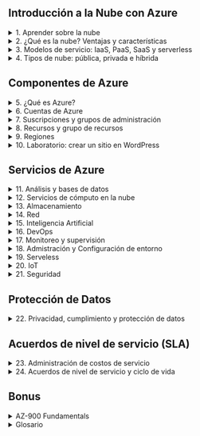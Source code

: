 ## Introducción a la Nube con Azure

<details><summary> 1. Aprender sobre la nube
</summary>

### **Conociendo Azure**
- Qué es
- Azure Portal
- Marketplace
- Servicios

### **Servicios:**

- Cómputo
- Web
- Almacenamiento
- BBDD
- Red
- IA
- DevOps
- Entornos
- Serverless
- IoT
- Seguridad

### **Componentes de Azure**

- Suscripciones
- Grupos de administración
- Recursos
- Grupos de recursos
- Regiones

### **Seguridad y privacidad**

- Protección de la información.
- Red segura.
- Servicios de identidad.
- Gobernanza de la nube.
- Estándares de privacidad.

### **Acuerdo de nivel de servicio**

- Acuerdos.
- Ciclo de vida del servicio.
- Administración de costos de servicio.

### Certificaciones Microsoft

**Developer:** Diseñan, construyen, prueban y mantienen soluciones para la nube:

- Azure Developer
- Developer Associate
- Dynamics 365
- Power Platform Developer
- IoT Developer

**Solutions Architect:** Expertos en cómputo, redes, almacenamiento y seguridad:

- Azure Solutions
- Power Platform
- Finance and Operations Apps

**DevOps Engineer:** Combinan personas, procesos y tecnologías para entregar productos de valor y servicios de forma continua:

- Azure DevOps Engineer Expert

**Security Engineer:** Implementan controles de seguridad y protección de amenazas para accesos, datos, aplicaciones y redes: 

- Azure Security Engineer
- Security Operations
- Indentity and Access

**Administrator:** Implementan, monitorean y mantienen soluciones.

- Azure Administrator
- Windows Virtual Desktop
- Teams Administrator
- Security Administrator

**Data Engineer:** Diseñan e implementan la administración, monitoreo, seguridad y privacidad de datos 

- Azure Data Engineer Associate

**Data Scientist:** Aplican técnicas de machine learning para entrenar, evaluar y desplegar modelos que resuelven problemas de negocio:

- Azure Data Scientist Associate

**AI Engineer:** Usan servicios cognitivos, machine learning y knowledge mining para diseñar e implementar soluciones:

- Azure AI Engineer Associate.

</details>

<details><summary> 2. ¿Qué es la nube? Ventajas y características
</summary>

### ¿Qué es la nube?

La nube son instalaciones en las cuales cada una tiene de forma independiente energia electrica, refrigeración y seguridad, son llamados Centro de Datos. Dentro de ellos se encuentran cientos de equipos conectados a Internet para consumir los servicios ofrecidos en la Nube.

Los Centros de Datos se encuentran distribuidos a lo largo del mundo. Azure es el servicio Cloud que tiene mas DataCenters desplegados a nivel mundial.

<aside>
💡 Azure (Microsoft) busca que sus DataCenters sean 100% sustentables utilizando Energias Limpias

</aside>

### ¿Para qué o Por qué?

- Cómputo
- Servidores
- Almacenamiento y bases de datos
- Redes
- Inteligencia Artificial
- Software y mas

> "Todo lo que puedes hacer en una computadora se puede hacer en la nube pero más: **barato, ágil y seguro**"
> 

### Modelo basado en consumo

Pago por servicios usados:

- Reduce costos operativos
- Optimiza la infraestructura
- Escala según las necesidades

### CapEx vs OpEx

- **Gastos de capital (CapEx):** Inversión en infraestructura física, deducible a largo plazo
- **Gastos operativos (OpEx):** Inversión en servicios o productos facturados al momento

### Ventajas

**Confiabilidad y Alta Disponibilidad**

- Experiencia de usuario sin tiempo de inactividad perceptible, aunque haya errores

**Escalable**

- Vertical: aumentando RAM | CPU a una VM
- Horizontal: aumentado instancias de recursos

**Elasticidad**

- Las aplicaciones siempre tendrán los recursos necesarios

**Agilidad**

- Instanciar recursos en la nube es muy rápido de implementar y configurar

**Distribución geográfica**

- DataCenter en todo el mundo ofreciendo el mejor rendimiento a cada región

**Recuperación ante desastres**

- Los datos se protegen con copias de seguridad, replicación de datos y distribución geográfica
</details>

<details><summary> 3. Modelos de servicio: IaaS, PaaS, SaaS y serverless
</summary>

![Images/Untitled.png](Images/Untitled.png)

### On-Premise (Local)

Todo corre por tu cuente:

- Equipos
- Adecuación
- Mantenimiento
- Configuración
- Actualización

### IaaS

**Ventajas**

Parecido a on-premise ofreciendo mayor flexibilidad y control sobre el hardware:

- Sin CapEx
- Ágil
- Administración compartida

**Desventajas**

- Complicado al inicio según el grado de detalle que se requiere en aspectos de conocimiento y tiempo

### PaaS

**Ventajas**

Entorno administrado por el proveedor: VMs, red, infraestructura.

- Solo te preocupas por el desarrollo.
- Configuración más ágil que IaaS.
- Enfocado al despliegue de aplicaciones.

**Desventajas**

- Puede ser más caro que IaaS.
- Compatibilidad con algunos elementos.
- Dependencias con el proveedor.
- Riesgos de seguridad.
- Limitantes de idioma, interfaz o recursos.

### SaaS

**Ventajas**

El proveedor administra el 100% del entorno y los usuarios solo utilizan la aplicación que se ejecuta en la nube:

- Office Online.
- Outlook.
- CRM.
- ERP.

**Desventajas**

- Se necesita conexión a internet.
- Poco control.
- Baja personalización.
- Desempeño limitado.

### Serveless

- Sí usa servidores.
- El proveedor aprovisiona, escala y administra la infraestructura.
- Ejecuta funciones o fracciones de código.
- Es dirigida por eventos.

**Ventajas**

- Altamente escalable.
- Enfocada a la lógica de negocio.
- Ahorro de tiempo.
- Desarrollo ágil.
- Pago por uso.

**Desventajas**

- No están diseñada para procesos extensos.
- Detalles de desempeño.
- Retos de testing y debugging.
</details>

<details><summary> 4. Tipos de nube: pública, privada e híbrida
</summary>

### Nube Pública

- Accesible a todo el mundo.
- Son propiedad de un proveedor.
- Se distribuye a través de internet.

### Nube Privada

- Accesible para miembros de una organización
- Puede estar on-premise u hospedada.

### Nube Híbrida

- Combinación de on-premise, nube pública y privada.

![Images/Untitled%201.png](Images/Untitled%201.png)
</details>

## Componentes de Azure

<details><summary> 5. ¿Qué es Azure?
</summary>

Es un proveedor de servicios en la nube, cuenta con mas de 100 servicios distintos para ser accedidos a través de internet. Cubre prácticamente cualquier necesidad para la nube o de computo.

![Untitled](Images/Untitled%202.png)

### Ventajas de Azure

- Preparado para el futuro.
- Crea a tu ritmo.
- Listo para cualquier tipo de nube.
- Confiable.
- Cuenta con plataforma Microsoft Learn -

[Examinar todo - Learn](https://docs.microsoft.com/es-es/learn/browse/?products=azure&amp%3Bresource_type=learning%20path)

### ¿Cómo funciona Azure?

- A través de la virtualización (se puede realizar de forma local o en la nube en un Datacenter).
- Basado en virtualización abstrae los elementos de una PC recibidos por un Hypervisor.
- Se usa un orquestador encargado de recibir nuestras indicaciones.

### Herramientas

- Azure Portal - [https://portal.azure.com/](https://portal.azure.com/)
- Azure MarketPlace
</details>

<details><summary> 6. Cuentas de Azure
</summary>

![Images/Untitled%203.png](Images/Untitled%203.png)

**Recursos:** Instancias de los servicios disponibles como máquinas virtuales, discos duros y bases de datos.

**Grupos de recursos:** Contenedor lógico donde se implementan y administran recursos de Azure. Un recurso puede pertenecer a un solo GR pero puede comunicarse con recursos de otro GR.

**Suscripciones:** Agrupación de cuentas de usuario y recursos creados por estas cuentas. Puede tener límites o cuotas definidas.

**Grupos de administración:** Administran el acceso, las directivas y cumplimiento de las suscripciones. Las suscripciones heredan las condiciones de su grupo.

Creación de la Cuenta

[Soluciones de Azure | Microsoft Azure](https://azure.microsoft.com/es-es/solutions/)

</details>

<details><summary> 7. Suscripciones y grupos de administración
</summary>
Se necesita de una suscripción de Azure para utilizar sus servicios:

- Desarrollador: pagas por los servicios a medida que los utilices.
- Prueba: experimentar de manera gratuita.
- Suscripción: a través de un partner compras servicios de Azure.
- Estudiante: a través de un email autorizado (.edu)

### Limites

1. **Facturación:** forma de facturarse. Cada suscripción tiene su factura.
2. **Control de acceso:** cada suscripción tiene directivas de acceso.

### ¿Cuándo se necesita más suscripciones?

- **Entorno:** separación de entornos de trabajos como desarrollo, pruebas, aislamiento de datos, entre otros.
- **Estructura Organizacional:** limitaciones según presupuesto, tiempo, por equipos o acceso a recursos.
- **Facturación:** para facilitar el seguimiento de costos según entornos como producción, desarrollo o pruebas.
- **Límites por suscripción:** Pueden haber algunas limitaciones de hardware por suscripción, entonces es necesario crear nuevas.

![Images/Untitled%204.png](Images/Untitled%204.png)

### Grupos de Administración

![Images/Untitled%205.png](Images/Untitled%205.png)

**Consideraciones:**

- Hasta 10 000 grupos de administración en un único directorio.
- El árbol de grupo de administración puede admitir hasta seis niveles de profundidad.
- Cada grupo de administración y suscripción solo puede admitir un elemento primario.
- Cada grupo de administración puede tener muchos elementos secundarios.
- Todas las suscripciones y grupos de administración están dentro de una única jerarquía en cada directorio.
</details>

<details><summary> 8. Recursos y grupo de recursos
</summary>

**Recurso:** elemento administrable en Azure.

**Grupo de recursos:** contenedor de recursos relacionados a una solución.

### Características

- Todos los recursos deben estar en un grupo.
- Un recurso solo puede pertenecer a un grupo.

<aside>
💡 Cuando eliminas un grupo de recursos, también elimina todos los recursos contenidos.

</aside>

### Autorización

Utilizan permisos de control basado en roles (**RBAC - Roles Based Access Control**), permitiendo acceso solo a lo necesario.

### Herramientas

**Azure Resource Manager**

![Images/Untitled%206.png](Images/Untitled%206.png)

- Plantillas en JSON.
- Administrar recursos por grupo.
- Capacidad de reutilización.
- RBAC.
- Etiquetas.
- Facturación.
</details>

<details><summary> 9. Regiones
</summary>

Área geográfica con por lo menos un data center. Algunos servicios son exclusivos de ciertas regiones.

- Canada East
- North Europe
- South Africa North

**Regiones Especiales**

- US DoD
- US Gov Virginia
- US Gov Iowa
- China East
- China North

<aside>
💡 Azure es el proveedor con más regiones globales y en constante expansión.

</aside>

[https://docs.microsoft.com/en-us/learn/modules/azure-architecture-fundamentals/regions-availability-zones](https://docs.microsoft.com/en-us/learn/modules/azure-architecture-fundamentals/regions-availability-zones)

### Zonas de disponibilidad

- Distintos data centers en una misma región equipados con energía de emergencia, refrigeración y redes independientes.

**Propósito**

- Permiten redudancia de servicios y datos ante errores, desastres u otros imprevistos.

**Consideraciones**

- No todas las regiones son compatibles con zonas de disponiblidad.
- Esto puede implicar un costo.

![Images/Untitled%207.png](Images/Untitled%207.png)

### Pares de regiones

Regiones con por lo menos 500 km de distancia entre ambas para replicar recursos en caso de interrupciones, como:

- Desastres naturales.
- Incendios.
- Disturbios civiles.
- Ausencia de electricidad.
- Daños en la red física.
- Otros.

![Images/Untitled%208.png](Images/Untitled%208.png)
</details>

<details><summary> 10. Laboratorio: crear un sitio en WordPress
</summary>

# Labs

[Ejercicio: Creación de un sitio web hospedado en Azure - Learn](https://docs.microsoft.com/es-mx/learn/modules/azure-architecture-fundamentals/exercise-create-website)

[https://docs.google.com/document/d/1nT6lvqlRPhlPCy1a-Xknp-aPwBjm5gKHqk5QW2CLj6s/edit](https://docs.google.com/document/d/1nT6lvqlRPhlPCy1a-Xknp-aPwBjm5gKHqk5QW2CLj6s/edit)

</details>

## Servicios de Azure

<details><summary> 11. Análisis y bases de datos
</summary>

### **Tipos de bases de datos:**

- Estructuradas (SQL)
- No Estructuradas (NoSQL)

### **Tipos de Datos**

- Estructurados
- Semi-estructurados
- No estructarados

### Servicios

1. **Azure Cosmo DB**
- Servicio de bases de datos NoSQL, elástico e independiente al rendimiento y almacenamiento de las regiones.
- Almacena datos en formato de secuencia de registro de átomos (ARS).
- Se abstraen los datos y se proyectan como una API.
- Compatibilidad con SQL, Gremlin, Cassandra, MondoDB
2. **Azure SQL Database**
- Basado en Microsoft SQL Server.
- Alto rendimiento
- Confiable
- Administrada
- Segura
- Compatible con NoSQL
- Funciona como PaaS controlando las funciones administrativas de una BD:
- Actualizaciones
- Revisiones
- Backups
- Supervisión
3. **Azure SQL Managed Instance**
- Comando para backup.
- Common language runtime (CLR).

> **CLR:** Es el entorno de ejecución de código .NET en SQL que se encarga de compilar y convertir el código pára que sea ejecutado en la CPU de la máquina.
> 
- Transacciones entre bases de datos.
- No cuenta con escalado automático.

![Images/Untitled%209.png](Images/Untitled%209.png)

### Servicios para motores específicos

1. **Azure Database for MySQL**
- Basado en MySQL Community Edition 5.6, 5.7 y 8.0.
- Alta disponibilidad.
- Escalado en segundos.
- Protección de información.
- Backups automáticos.
2. **Azure Database for PostgreSQL**
- Basado en PostgreSQL.
- Opción de servidor único:
- Básico
- Uso general
- Optimizado
- Hiperscala (Citus) para cargas de
100 GB o más.

### Servicios de análisis y big data

1. **Azure Synapse Analytics**
- Análisis de datos de todo tipo: sin procesar, refinados o seleccionados.
- Por medio de recursos sin servidor o provisionados.
- Compatible con SQL y Apache Spark.
2. **Azure HDInsight**
- Análisis de datos de open source.
- Procesa grandes volúmenes de datos.
- Puede crear clusters de tipo Spark, Hadoop, Kafka, HBase y más.
- Admite ETLs.
3. **Azure Databricks**
- Descubre información de volúmenes masivos de datos.
- Compatible con Apache Spark.
- Funciona Python, Scala, R, Java, SQL, TensorFlow, PyTorch y Scikit-Learn.
4. **Azure Data Lake Analytics**
- Realiza análisis bajo demanda.
- Enfocado a ETL en lugar de configurar hardware.
- Modelo pay as you go.

# Labs

[Ejercicio: Creación de una base de datos SQL - Learn](https://docs.microsoft.com/es-es/learn/modules/azure-database-fundamentals/exercise-create-sql-database)

</details>

<details><summary> 12. Servicios de cómputo en la nube
</summary>

### Azure Virtual Machines

- IaaS
- Conveniente para:
- Pruebas y desarrollo.
- Ejecutar aplicaciones en la nube.
- Extender recursos en la nube.
- Recuperación ante desastres.
- Migración (lift-and-shift)
- Azure Batch:
- Conjuntos de VMs.
- Configuración en minutos de máquinas idénticas.
- Aumento o disminución automático.

### Azure Container Instances

- PaaS para ejecución de contenedores
- Sencillo
- Sin servicios adicionales
- Permite carga de contenedores

### Azure Kubernetes Service

- Orquestación (automatización y administración) de contenedores en volumen.
- Utilidad de contenedores:
- Dividir las partes de una aplicación.
- Hacer cambios sin afectar otras partes.
- Hacer pruebas en entornos aislados

### Azure App Service

- PaaS para crear y alojar aplicaciones conectadas a la web.
- Compatible con Windows, Linux e implementaciones automatizadas.
- Tipos de servicios:
- Aplicaciones web.
- Aplicaciones de API.
- Operaciones en segundo plano.
- Aplicaciones móviles.

### Azure Functions (serverless)

- Funciones que responden a eventos:
- Peticiones REST.
- Temporizador.
- Mensajes de otro servicio.
- Escalan automáticamente.
- Sin estado.
- Con estado (Durable Functions).

### Azure Logic Apps (serverless)

- Flujos de trabajo basados en eventos.
- Cuenta con una GUI.
- Se crean de forma visual o en JSON.
- Cuenta con más de 200 conectores y bloques.

![Images/Untitled%2010.png](Images/Untitled%2010.png)

### Windows Virtual Desktop

- Tener Windows en cualquier lugar.
- Compatible con los sistemas operativos mas populares o incluso navegadores web.
- Ventajas:
- Compatibilidad.
- Mejor experiencia de uso.
- Seguridad.
- Rendimiento.
- Inicio de sesión múltiple.
- Licencias propias.

# Labs

[Ejercicio: Creación de una máquina virtual Windows - Learn](https://docs.microsoft.com/es-es/learn/modules/create-windows-virtual-machine-in-azure/3-exercise-create-a-vm)

[Ejercicio: Conexión a una máquina virtual Windows mediante RDP - Learn](https://docs.microsoft.com/es-es/learn/modules/create-windows-virtual-machine-in-azure/5-exercise-connect-to-a-windows-vm-using-rdp)

</details>

<details><summary> 13. Almacenamiento
</summary>

### Azure Blob Storage

- Almacenamiento no estructurado.
- Sin restricciones.
- Soporta miles de cargas simultáneas.
- Ideal para:
- Visualizar imágenes o videos.
- Acceso distribuido.
- Streaming.
- Backup.
- Análisis de datos.
- Almacenamiento de VMs >8 TB.

### Azure Files

- Recursos compartidos administrados en la nube bajo protocolos SMB y NFS.
- Pueden estar en local o en la nube.
- Ideal para:
- Cuando muchas aplicaciones usan recursos compartidos.
- Acceder a recursos desde varias VMs.
- Similar a OneDrive.

### Niveles de acceso:

1. **Frecuente:** Imágenes o descargas de un sitio web.
2. **Esporádico (30 días):** Reportes mensuales, facturas, etc.
3. **Archivo (180 días):** Copias de seguridad.

# Labs

[Ejercicio: creación de una cuenta de almacenamiento mediante Azure Portal - Learn](https://docs.microsoft.com/es-es/learn/modules/create-azure-storage-account/5-exercise-create-a-storage-account)

</details>

<details><summary> 14. Red
</summary>

### Azure Virtual Network

- Permite a los recursos de Azure comunicarse entre sí, con usuarios de internet y equipos cliente en local.
- Funcionalidades:
- Aislamiento y segmentación
- Comunicación con internet
- Comunicación entre recursos
- Redes virtuales.
- Puntos de conexión de servicio.
- Comunicación entre recursos locales
- Redes virtuales de punto a sitio.
- Redes privadas virtuales (VPN) de sitio a sitio.
- Azure ExpressRoute.
- Enrutamiento del tráfico de red
- Tablas de ruta.
- Protocolo de puerta de enlace de borde (BGP).
- Filtrado del tráfico de red
- Grupos de seguridad de red.
- Aplicaciones virtuales de red.

![Images/Untitled%2011.png](Images/Untitled%2011.png)


### Azure VPN Gateway

- Conecta redes locales a Azure vía VPN de sitio a sitio/punto, a sitio, a través de protocolos IPsec e IKE.

### Azure ExpressRoute

- Genera conexiones privadas entre Azure y la infraestructura, de forma confiable y rápida, sin utilizar internet público.

# Labs

[Ejercicio: creación de una red virtual de Azure - Learn](https://docs.microsoft.com/es-es/learn/modules/configure-network-for-azure-virtual-machines/3-exercise-create-azure-virtual-network)

[Ejercicio: Creación de una instancia de Azure VPN Gateway - Learn](https://docs.microsoft.com/es-es/learn/modules/configure-network-for-azure-virtual-machines/5-exercise-create-azure-vpn-gateway)

</details>

<details><summary> 15. Inteligencia Artificial
</summary>

1. **Deep Learning:** usa redes neuronales para descubrir, aprender y crecer.
2. **Machine learning:** utiliza datos existentes para entrenar modelos y pronosticar.

### Azure Machine Learning

- PaaS para realizar predicciones conectándose a datos para entrenar y probar modelos.
- Ofrece control completo del diseño y entrenamiento de algoritmos.

### Azure Cognitive Services

- Modelos de ML creados que permiten a una aplicación ver, oír, hablar, entender y pensar. No se necesitan conocimientos en ML o DS.
- Categorías:
- Lengua
- Voz
- Visión
- Decisión

### Azure Bot Service

- Azure Bot Service.
- Bot Framework.
- Creación de agentes virtuales que pueden usar otros servicios.

# Labs

[Ejercicio: análisis de imágenes con el servicio Computer Vision - Learn](https://docs.microsoft.com/es-es/learn/modules/analyze-images-computer-vision/3-analyze-images)

</details>

<details><summary> 16. DevOps
</summary>

# **Azure DevOps Services**

## Azure Repos

- Repositorios de código fuente centralizado para publicar código y colaborar.

## Azure Boards

- Tableros para gestión de proyectos como Kanban, informes, incidencias, epics, etc.

## Azure Pipelines

- Herramienta de automatización de:
- Continuos Integration
- Continuos Delivery

## Azure Artifacts

- Repositorio para alojar *artefactos* que se incluyen en el flujo de pruebas o implementación.

## Azure Test Plans

- Herramientas de pruebas automatizadas para garantizar la calidad antes de lanzar software.

# GitHub & GitHub Actions

- **Git:** herramienta de control de versiones.
- **GitHub:** repositorio de código remoto.

## GitHub Actions

- Automatización de flujos de trabajo basado en triggers, especialmente para CI/CD.

# Azure DevTest Labs

- Medio automatizado para administrar proceso de compilación, configuración y anulación de VMs y otros recursos.

# Labs

[Ejercicio: Creación de una prueba de rendimiento para una aplicación web mediante Azure Portal - Learn](https://docs.microsoft.com/es-es/learn/modules/load-test-web-app-azure-devops/3-create-a-quick-performance-test-for-a-web-app-using-the-azure-portal)

[Ejercicio: Uso de Azure DevOps para personalizar y volver a configurar las pruebas de carga de aplicaciones web - Learn](https://docs.microsoft.com/es-es/learn/modules/load-test-web-app-azure-devops/6-use-azure-devops-to-customize-and-reconfigure-web-app-load-tests)

</details>

<details><summary> 17. Monitoreo y supervisión
</summary>

## Azure Advisor

- Evalúa recursos, brinda recomendaciones y notificaciones de mejora a través de Azure Portal y su API.
- Categorías:
- Confiabilidad.
- Seguridad.
- Rendimiento.
- Costos.
- Excelencia operativa.

## Azure Monitor

- Plataforma que recopila, analiza y muestra datos para tomar acciones basada en métricas del entorno local y Azure.

![Images/Untitled%2012.png](Images/Untitled%2012.png)

## Azure Service Health

- Brinda vista personalizada del estado de los servicios, regiones y recursos de Azure.
- Eventos:
- Problemas de servicio.
- Mantenimientos planeados.
- Avisos de estado.

## Azure Network Security Group

- Filtrar el tráfico de red hacia y desde los recursos de Azure en una red virtual de Azure.
- Un grupo de seguridad de red contiene [reglas de seguridad](https://docs.microsoft.com/en-us/azure/virtual-network/security-overview#security-rules) que permiten o deniegan el tráfico de red entrante hacia, o el tráfico de red saliente desde, varios tipos de recursos de Azure.
- Para cada regla, se puede especificar **el origen y el destino, el puerto y el protocolo**. [Este artículo](https://docs.microsoft.com/en-us/azure/virtual-network/security-overview) describe las propiedades de una regla de grupo de seguridad de red, las [reglas de seguridad predeterminadas](https://docs.microsoft.com/en-us/azure/virtual-network/security-overview#default-security-rules) que se aplican y las propiedades de la regla que puede modificar para crear una [regla de seguridad aumentada](https://docs.microsoft.com/en-us/azure/virtual-network/security-overview#augmented-security-rules).

# Labs

[Ejercicio: Configuración de una máquina virtual con diagnósticos de arranque - Learn](https://docs.microsoft.com/es-es/learn/modules/monitor-azure-vm-using-diagnostic-data/3-exercise-create-virtual-machine)

[Ejercicio: Configuración de la extensión Azure Diagnostics - Learn](https://docs.microsoft.com/es-es/learn/modules/monitor-azure-vm-using-diagnostic-data/6-exercise-configure-azure-diagnostic-extension)

</details>

<details><summary> 18. Admistración y Configuración de entorno
</summary>

### Azure Portal

### Azure Mobile App

- Compatible con iOS y Android.
- Supervisa estado de Azure.
- Alertas, diagnósticos y correcciones.
- Ejecutar comandos de CLI o Azure PowerShell.

### Azure PowerShell

### Azure CLI

### Cloud Shell

### Azure Resource Manager Templates

- Formato JSON.
- Se comprueban antes de ejecutarse.
- Se define el estado y configuración de cada recurso, la plantilla hace el resto.

### Labs

[Ejercicio: Creación de una aplicación de funciones en Azure Portal - Learn](https://docs.microsoft.com/es-es/learn/modules/create-serverless-logic-with-azure-functions/3-create-an-azure-functions-app-in-the-azure-portal?pivots=javascript)

[Ejercicio: Incorporación de lógica a la aplicación de funciones - Learn](https://docs.microsoft.com/es-es/learn/modules/create-serverless-logic-with-azure-functions/5-add-logic-to-the-function-app?pivots=javascript)

</details>

<details><summary> 19. Serveless
</summary>

## Azure Functions

- Alojamiento de métodos o funciones que se ejecutan enrespuesta a eventos:
- Solicitudes HTTP
- Temporizadores
- Mensajes
- Acciones
- Ventajas:
- Escalado automático.
- Pago por función ejecutada.
- Con o sin estado.
- Tareas de orquestación (durable functions).
- Lenguajes compatibles
- C#
- JavaScript
- Python
- TypeScript
- Java
- Shell

## Azure Logic Apps

- No-code/Low-code.
- Ideal par automatizar y organizar.
- Integra aplicaciones, datos y sistemas.

![Images/Untitled%2013.png](Images/Untitled%2013.png)

## Labs

[Ejercicio: Incorporación de lógica a la aplicación de funciones - Learn](https://docs.microsoft.com/es-es/learn/modules/create-serverless-logic-with-azure-functions/5-add-logic-to-the-function-app?pivots=javascript)

[Ejercicio: Creación de una rama en función de las opiniones del tweet - Learn](https://docs.microsoft.com/es-es/learn/modules/route-and-process-data-logic-apps/8-ex-branch-based-on-tweet-sentiment)

[Ejercicio: Creación de una aplicación de funciones en Azure Portal - Learn](https://docs.microsoft.com/es-es/learn/modules/create-serverless-logic-with-azure-functions/3-create-an-azure-functions-app-in-the-azure-portal?pivots=javascript)

[Ejercicio: Creación de la aplicación lógica de seguimiento de redes sociales - Learn](https://docs.microsoft.com/es-es/learn/modules/route-and-process-data-logic-apps/4-ex-create-social-media-tracker)

</details>

<details><summary> 20. IoT
</summary>

> El Internet of Things (IoT), describe la red de objetos físicos (cosas), que llevan sensores integrados, software y otras tecnologías, con el fin de conectar e intercambiar datos con otros dispositivos y sistemas a través de Internet.
> 

### ¿De dónde vienen los datos?

**Sensores**:

- Temperatura.
- Humedad.
- Códigos (barras, QR).
- Proximidad.
- Ubicación geográfica.
- Sonido.
- Movimiento.
- Biométricos.

## Azure IoT Hub

- Centro de mensajes entre aplicaciones IoT y dispositivos.
- Permite control remoto manual o automatizado de dispositivos.
- Cuenta con supervisión

## Azure IoT Central

- Basado en IoT Hub con interfaz visual.
- Posee plantillas para escenarios comunes.

## Azure Sphere

- Avnet Azure Sphere MT3620 Starter Kit
- Seeed MT3620 Mini Dev Board
- Kit de desarrollo de Seeed Azure Sphere MT3620
- Partes:
- Unidad de Microcontrolador (MCU).
- Sistema operativo (SO).
- Servicio de seguridad (AS3).
- Requisitos:
- Kit de desarrollo.
- **Windows**
- Visual Studio.
- Visual Studio Code.
- Línea de comandos con CMake.
- **Linux**
- Visual Studio Code.
- Línea de comandos con CMake.

## Labs

[Ejercicio: Creación de un servicio de aprovisionamiento de dispositivos, un certificado raíz y una inscripción de grupo - Learn](https://docs.microsoft.com/es-es/learn/modules/securely-provision-iot-devices-at-scale-with-device-provisioning-service/4-exercise-create-dps-resource-root-certificate-group-enrollment)

[Ejercicio: Creación del código para los dispositivos de sensor - Learn](https://docs.microsoft.com/es-es/learn/modules/securely-provision-iot-devices-at-scale-with-device-provisioning-service/6-exercise-create-code-sensor-devices?pivots=vscode)

[Ejercicio: Comprobación de que varios dispositivos se aprovisionan automáticamente y se asignan al centro - Learn](https://docs.microsoft.com/es-es/learn/modules/securely-provision-iot-devices-at-scale-with-device-provisioning-service/7-exercise-test-multiple-devices-provision-correctly)

</details>

<details><summary>  21. Seguridad
</summary>

## Servicios de Seguridad

## Azure Security Center

- Servicio que brinda visibilidad del nivel de seguridad de los servicios en Azure y local.
- Supervisa la configuración de seguridad.
- Aplica cambios automáticamente.
- Brinda recomendaciones.
- Detecta y bloquea amenazas de malware con ML.
- Detecta ataques e investiga amenazas.
- Proporciona control de acceso *Just-in-Time.*

### Puntuación de seguridad

Es la medida del nivel de seguridad y permite:

- Notificar el estado actual.
- Mejorar el nivel.
- Compara puntos de referencia.

## Azure Sentinel

- SIEM en la nube de análisis de seguridad y amenazas.
- Recopila datos en volumen.
- Detecta amenazas
- Investiga con IA.
- Responde a incidentes.

## Azure Key Vault

- Servicio centralizado para almacenar datos confidenciales.
- **Administra**:
- Secretos.
- Claves de cifrado.
- Certificados SSL/TLS.
- Respaldos por módulos de seguridad de hardware (HMS).

## Azure Dedicated Host

- Servidores físicos que no se comparten con otros inquilinos y/o aplicaciones.
- Ofrece visibilidad y control.
- Asegura requisitos de cumplimiento.
- Personalizable.
- Puede tener mayor costo.

# Servicios de Seguridad de Red

## Azure Firewall

## Azure DDoS Protection

# Servicios de Identidad

- **Autenticación (AuthN):** Solicitar credenciales legítimas.
- **Autorización (AuthZ):** Establecer el nivel de acceso a una persona o servicio autenticado.

Un buen sistema de autenticación se compone de 3 elementos claves:

- Algo que sabes
- Algo que tienes
- Algo que eres

## Azure Active Directory

## Multi-Factor Authentication

## Inicio de Sesión Único (SSO)

# Labs

[Ejercicio: Administración de una contraseña en Azure Key Vault - Learn](https://docs.microsoft.com/es-es/learn/modules/protect-against-security-threats-azure/5-manage-password-key-vault)

[Ejercicio: agregar o eliminar usuarios en Azure Active Directory - Learn](https://docs.microsoft.com/es-es/learn/modules/create-users-and-groups-in-azure-active-directory/3-exercise-add-delete-users-azure-ad)

[Ejercicio: asignar usuarios a grupos de Azure Active Directory - Learn](https://docs.microsoft.com/es-es/learn/modules/create-users-and-groups-in-azure-active-directory/5-exercise-assign-users-azure-ad-groups)

[Ejercicio: Habilitación de Azure AD Multi-Factor Authentication - Learn](https://docs.microsoft.com/es-es/learn/modules/secure-aad-users-with-mfa/4-exercise-mfa)

</details>

## Protección de Datos

<details><summary> 22. Privacidad, cumplimiento y protección de datos
</summary>

<aside>
💡 Los datos de nuestros clientes NO son nuestros datos.
</aside>

# ¿Cumplimiento?

Cumplir con una ley, estándar, conjunto de directrices, normas o requerimientos.

- Globales
- Gubernamentales
- Sectoriales
- Regionales

## Declaración de privacidad

- Explica qué datos personales recopila Microsoft, cómo los usa y para qué.
- Abarca todos sus servicios, sitios, software, servidores y dispositivos.

## Términos de los servicios en línea

- Contrato legal entre Microsoft y el cliente.
- Detalla las obligaciones de ambas partes respecto al procesamiento y seguridad de los datos.
- ***Aplica a servicios bajo licencia.***

## Anexo de protección de datos **(Data Protection Addendum)**

- Define términos de seguridad y procesamiento de datos para servicios en línea:
- Cumplimiento de leyes
- Revelación de datos
- Seguridad de datos

# Adicional

[Información legal de Microsoft Azure | Microsoft Azure](https://azure.microsoft.com/es-mx/support/legal/)

[Confíe en su nube | Microsoft Azure](https://azure.microsoft.com/es-mx/overview/trusted-cloud/)

</details>

## Acuerdos de nivel de servicio (SLA)

<details><summary> 23. Administración de costos de servicio
</summary>

## Calculadora de costo total de propiedad (TOC)

- Ayuda a calcular los costos de Azure vs. local.
- Deben considerarse costos indirectos, diferencias de zona, promedios, etc.

### ¿Cómo funciona?

1. Definir cargas de trabajo.
2. Ajustar supuestos.
3. Consultar informe.

## Comprar servicios

- Contratos Enterprise (B2B).
- En la web.
- Proveedor de soluciones (Microsoft partner)

### ¿Qué afecta a los costos?

- Tipo de recurso.
- Medidores de uso: tiempo, tráfico, tamaños y cantidades.
- Uso de recursos.
- Región.

## Reducción de costos

### ¿Qué afecta a los costos?

- Estimar antes de implementar.
- Azure Advisor.
- Limitar presupuestos.
- Pagar por adelantado.
- Licenciamiento.
- Disponer de regiones y ubicaciones de bajo costo.
- Investigar ofertas de ahorro.
- Azure Cost Management + Billing.
- Etiquetas para identificar costos.
- Cambiar el tamaño de recursos.
- Desasignar recursos.
- Eliminar recursos no utilizados.
- Migrar de IaaS a PaaS.

# Adicional

[Información general sobre precios - Cómo funcionan los precios de Azure | Microsoft Azure](https://azure.microsoft.com/es-mx/pricing/)

[Calculadora de precios | Microsoft Azure](https://azure.microsoft.com/es-mx/pricing/calculator/)

[Calculadora del costo total de propiedad (TCO) | Microsoft Azure](https://azure.microsoft.com/es-mx/pricing/tco/calculator/)

[Optimización de costos en la nube | Microsoft Azure](https://azure.microsoft.com/es-mx/overview/cost-optimization/)

</details>

<details><summary> 24. Acuerdos de nivel de servicio y ciclo de vida
</summary>

# Acuerdo de nivel de servicio

- Contrato formal entre empresa de servicios y cliente.
- Define estándares de rendimiento que Microsoft se compromete a brindar.

### ¿Qué incluyen?

- Introducción.
- Términos generales.
- Detalles del SLA (Service Level Agreement).

### Importancia

**Entender**:

- Garantías de servicio.
- Hacerlas efectivas.
- Disponibilidades.

![Images/Untitled%2014.png](Images/Untitled%2014.png)

![Images/Untitled%2015.png](Images/Untitled%2015.png)

### Elementos para aumentar SLA

- Tipo de discos.
- Niveles superiores de servicio.
- Redundancia en regiones.
- Redundancia en zonas de disponibilidad.

# Cálculo del SLA compuesto

![Images/Untitled%2016.png](Images/Untitled%2016.png)

Los SLA compuestos implican varios servicios que soportan una aplicación, cada uno con diferentes niveles de disponibilidad.

Por ejemplo, considere una aplicación web de App Service que escribe en Azure SQL Database. En el momento de escribir este artículo, estos servicios de Azure tienen los siguientes acuerdos de nivel de servicio:

Aplicaciones web de App Service = 99,95%.

Base de datos SQL = 99,99%.

¿Cuál es el tiempo máximo de inactividad que se puede esperar para esta aplicación? Si cualquiera de los servicios falla, toda la aplicación falla. La probabilidad de que cada servicio falle es independiente, por lo que el SLA compuesto para esta aplicación es 99,95% × 99,99% = 99,94%. Esto es más bajo que los SLA individuales, lo que no es sorprendente porque una aplicación que depende de varios servicios tiene más puntos potenciales de fallo.

Se puede mejorar el SLA compuesto creando rutas independientes de reserva. Por ejemplo, si la base de datos SQL no está disponible, ponga las transacciones en una cola para ser procesadas más tarde.

## Ciclo de vida

- Forma en que cada servicio está disponible.
- **Fases**:
- Desarrollo.
- Preliminar.
- Disponibilidad general (GA).
- Desaconsejado.

## Azure Policy

ayuda a aplicar las normas de la organización y a evaluar el cumplimiento a escala. A través de su panel de control de cumplimiento, proporciona una vista agregada para evaluar el estado general del entorno, con la capacidad de desglosar la granularidad por recurso y por política. También ayuda a que sus recursos cumplan con la normativa mediante la corrección masiva de los recursos existentes y la corrección automática de los nuevos recursos.

Los casos de uso comunes para Azure Policy incluyen la implementación de la gobernanza para la coherencia de los recursos, el cumplimiento de las normativas, la seguridad, los costes y la gestión. Las definiciones de políticas para estos casos de uso comunes ya están disponibles en su entorno de Azure como elementos incorporados para ayudarle a empezar.

## Adicional

[Contratos de nivel de servicio - Página principal | Microsoft Azure](https://azure.microsoft.com/es-mx/support/legal/sla/)

</details>

## Bonus

<details><summary> AZ-900 Fundamentals
</summary>

## Azure Cloud Computing

![https://static.platzi.com/media/user_upload/azure-900-cloud-fundamentals-1-cloud-computing-dcf14a84-2e4a-4c4d-a6aa-6b102e885d57.jpg](https://static.platzi.com/media/user_upload/azure-900-cloud-fundamentals-1-cloud-computing-dcf14a84-2e4a-4c4d-a6aa-6b102e885d57.jpg)

## Azure Architectural Components

![https://static.platzi.com/media/user_upload/azure-900-cloud-fundamentals-2-architectural-components-607d9a9b-d43e-4b09-bfac-f5cb0c5d28e1.jpg](https://static.platzi.com/media/user_upload/azure-900-cloud-fundamentals-2-architectural-components-607d9a9b-d43e-4b09-bfac-f5cb0c5d28e1.jpg)

## Azure Compute Services

![https://static.platzi.com/media/user_upload/azure-900-cloud-fundamentals-3-compute-services-9bd9719b-16e1-4a4a-9649-7a73745ea9dd.jpg](https://static.platzi.com/media/user_upload/azure-900-cloud-fundamentals-3-compute-services-9bd9719b-16e1-4a4a-9649-7a73745ea9dd.jpg)

## Azure Container Services

![https://static.platzi.com/media/user_upload/azure-900-cloud-fundamentals-4-container-services-40c4edeb-be7f-4878-a6fb-24e1d1b27a16.jpg](https://static.platzi.com/media/user_upload/azure-900-cloud-fundamentals-4-container-services-40c4edeb-be7f-4878-a6fb-24e1d1b27a16.jpg)

## Azure Network Services

![https://static.platzi.com/media/user_upload/azure-900-cloud-fundamentals-5-network-services-aa06fef7-17a2-4ec0-9887-823a4317d004.jpg](https://static.platzi.com/media/user_upload/azure-900-cloud-fundamentals-5-network-services-aa06fef7-17a2-4ec0-9887-823a4317d004.jpg)

## Azure Storage Services

![https://static.platzi.com/media/user_upload/azure-900-cloud-fundamentals-6-storage-services-98f7aa92-5fdd-4d1b-837a-4d90211a357d.jpg](https://static.platzi.com/media/user_upload/azure-900-cloud-fundamentals-6-storage-services-98f7aa92-5fdd-4d1b-837a-4d90211a357d.jpg)

## Azure Database Services

![https://static.platzi.com/media/user_upload/azure-900-cloud-fundamentals-7-database-services-1-0b82096e-9916-4c51-b8bb-90191ee7f16d.jpg](https://static.platzi.com/media/user_upload/azure-900-cloud-fundamentals-7-database-services-1-0b82096e-9916-4c51-b8bb-90191ee7f16d.jpg)

</details>


<details><summary> Glosario
</summary>

---

1. **Cloud computing:** Descompone las funciones clave de un ordenador y las ofrece como un servicio (como el procesamiento, el almacenamiento o la conexión en red). Es un tipo de informática basada en Internet que proporciona recursos de procesamiento informático y datos compartidos a ordenadores a otros dispositivos bajo demanda.
2. **Scaling:** Utilización de más recursos en la nube de los previstos o anticipados.
3. **Vertical Scaling:** - Adición de recursos adicionales para hacer frente a una mayor carga de trabajo para aumentar 2 núcleos de CPU a 4 en un servidor satisfacer la petición del usuario o un aumento de la RAM de 4 GB a 8 GB.
4. **Horizontal Scaling:** Aumentar la capacidad de su infraestructura en la nube, por ejemplo en el caso de que un servidor traiga otra instancia de una capacidad similar y luego equilibrar la carga entre los dos.
5. **Manual Scaling:** Es por lo que la supervisión se realiza físicamente y se escala según sea necesario.Automatic Scaling - Es por lo que un programa o un script realiza el escalado en base a parámetros que se le dan.
6. **Elastic:** Significa que los recursos de la nube pueden aumentar o disminuir en función de la demanda de los usuarios.
7. **Up to date:** Significa que la nube aprovecha el hardware más reciente, ya que los proveedores proveen que para el hardware y el software.
8. **Reliable:** Los proveedores de la nube tienen una infraestructura de centros de datos distribuidos por todo el mundo que a través de la cual replican los datos del cliente haciendo que se diga que es fiable debido a las múltiples copias y backups de los datos del cliente.
9. **Global:** La infraestructura de nube distribuida en todo el mundo del proveedor la hace global.
10. **Secure:** Las medidas físicas con políticas y controles establecidos, junto con personal experimentado personal experimentado hace que la nube sea segura, pero no exime a los clientes de su responsabilidad de mantener la seguridad de los datos.
11. **Shared security model:** Un marco de funcionamiento de la nube que describe la responsabilidad de los proveedores de la nube como de los clientes en el mantenimiento de la seguridad de la nube.
12. **Economies of scale:** Los proveedores de la nube se benefician de la existencia de muchos centros de datos, hardware y servidores, alcanzan una cierta eficiencia en la ejecución de tareas repetidas en comparación con proveedores muchos proveedores más pequeños, junto con costes unitarios y una menor fiscalidad debido a la compra a gran escala de servicios.
13. **Compliance:** La adhesión del proveedor de la nube a las normas y reglamentos establecidos establecido por las partes interesadas del sector y la normativa.
14. **Cloud security alliance star certification:** Cloud Security Alliance es una organización sin ánimo de lucro organización sin ánimo de lucro con la misión de "promover el uso de las mejores prácticas para proporcionar garantía de seguridad dentro de la computación en nube, y proporcionar educación sobre los usos de la computación en nube para ayudar a asegurar todas otras formas de computación. Han establecido un marco de certificación con tres niveles de garantía.
15. **CCM - Cloud Control Mix:** Estándar de cumplimiento de la alianza de seguridad de 4 estrellas.
16. **NIST - National Institute of Standard Technology:** Tiene un marco voluntario que consiste en normas, directrices y mejores prácticas para gestionar los riesgos relacionados con la ciberseguridad.
17. **AIPCA SOC - Service Organisations Controls:** Una norma de certificación de cumplimiento de servicios específica del sector.
18. **HIPAA - Health Insurance Portability and Accountability:** Ley de los Estados Unidos de América para los pacientes que regula la información sanitaria regulada del paciente.
19. **PCI DSS - Payment Card Industry Data Security Service:** Una norma de seguridad propia para organizaciones que manejan tarjetas de marca, por ejemplo, Visa, MasterCard, JCB, etc.
20. **Criminal Justice Information Systems:** Es una política de seguridad en los Estados Unidos de América (USA) para el gobierno, los estados y las autoridades locales que rigen el acceso a la información penal y de justicia información, así como de la Oficina Federal de Investigaciones (FBI).
21. **GPDR - General Data Protection Regulation:** Un reglamento de la Unión Europea (UE) que rige a todo aquel que recoja datos de información personal dentro de la UE. Entró en vigor el 28 de mayo de 2018.
22. **UK government GCloud:** Una normativa del Reino Unido que regula mediante la certificación de los productos y servicios en la nube utilizados por el gobierno del Reino Unido.
23. **MDA - Media Development Authority:** Es un gobierno de Singapur de varios niveles de seguridad en la nube de Singapur.
24. **Capex - Capital Expenditure:** Es un coste inicial con valor que se reduce con el tiempo. Es la Es la configuración inicial de una infraestructura de tecnología de la información. Por lo general, cubre los servidores, el almacenamiento, la red, las copias de seguridad, la continuidad del negocio, la instalación de centros de datos y el personal técnico, almacenamiento, red, copias de seguridad, continuidad del negocio, instalación de centros de datos y costes de personal técnico.
25. **Opex - Operational expenditure:** Es el gasto en el que se incurre cada mes en el que se consume servicios o productos, por ejemplo, los diferentes arrendamientos como el de la nube pueden incluir infraestructura, software, cargos por escalamiento de recursos, facturación por usuario entre otros.
26. **Auto-scaling consumption model:** Modelo de funcionamiento basado en la nube que permite el escalado ascendente o escalado ascendente o descendente de los recursos de la nube en función de la demanda. La infraestructura se pone en marcha cuando se necesita, pero se apaga cuando no se necesita; por lo tanto, no hay recursos no utilizados.
27. **Cloud deployment model:** Define dónde se almacenan los datos y dónde se ejecutan las aplicaciones. se ejecutan las aplicaciones.
- **Private cloud:** Es un modelo de despliegue que almacena sus datos en sus propias instalaciones.
- **Public cloud:** Es un modelo de implementación que almacena sus datos en una infraestructura gestionada por un proveedor de nubes como Microsoft Azure.
- **Hybrid cloud:** Es un modelo de implementación que almacena sus datos tanto en las instalaciones y en la nube con comunicación entre ambos.
28. **Cloud service model:** Diferentes formas de alojamiento en la nube infraestructura.
29. **On premise model:** En el que uno es responsable de la compra, instalación y administración de su centro de datos.
30. **Iaas:** Infraestructura como servicio - en el que un proveedor de la nube es responsable de gestionar el hardware (red, almacenamiento, servidores) para el cliente, que tiene la libertad de elegir su sistema operativo y el resto de la pila de servicios pagados.
31. **Virtualization:** La virtualización es una tecnología que representa el hardware subyacente como software.
32. **Hypervisor:** Una característica del sistema operativo moderno que puede representar las señales del hardware físico como equivalente de software que puede ser utilizado en máquinas virtuales que se inician en el host.
33. **Fabric controller:** Este software es responsable de la gestión de los servidores en el rack.
34. **Orchestrator:** Un software centralizado que controla todos los controladores de tejido en un centro de datos.
35. **Services:** Variedad de usos que proporciona la nube de Microsoft Azure.
36. **Geographies:** Un mercado discreto con dos o más regiones que preserva la residencia y límites de cumplimiento.
37. **Region pair:** Dos regiones que están a 300 millas de distancia la una de la otra y que se ponen a trabajar juntas en MS Azure.
38. **Redundancy:** Un modelo de arquitectura que milita contra un único punto de fallo en su composición.
39. **Availability zones:** Centros de datos físicos separados dentro de una zona Azure.
40. **Service Level Agreement (SLA):** Es un documento formal que especifica el compromiso de Microsoft compromiso de Microsoft para operar el servicio, define los estándares de rendimiento y describe lo que que ocurrirá si el servicio no cumple con los estándares especificados.
41. **Uptime:** Es el periodo de tiempo determinado en el que un servicio en la nube concreto o determinado está disponible.
42. **Resiliency:** Capacidad de un sistema para recuperarse de un fallo. Sus componentes son:
- **Availability:** Es similar al tiempo de actividad y es la naturaleza de un servicio en la nube particular o determinado accesibilidad.
- **High availability:** Es una implementación de medidas para prevenir fallos para la accesibilidad de un recurso o servicio alojado en la nube.
43. **Disaster recovery:** Modalidad de restablecimiento de los servicios en caso de que no estén disponibles debido a por cualquier circunstancia imprevista.
44. **Account:** Una cuenta en la nube de Microsoft Azure puede ser personal o propiedad de una organización.
45. **Azure account:** Asociada a una identidad como su correo electrónico, pero también tiene sus otros datos como nombre, datos de contacto y datos de pago.
46. **AAD- Azure Active Directory:** Es un proveedor de identidad basado en la nube que soporta múltiples protocolos de autenticación (como OpenID y OAuth).
47. **Azure billing:** Cobro por el uso de los recursos de Azure.
48. **Subscription:** Una agrupación lógica para varios propósitos. Por lo general, se incluyen en las siguientes categorías:
- **Free:** Para servicios que no conllevan ningún gasto.
- **PAYG - Pay As You Go:** Se trata de una suscripción de pago regular para servicios a precio de venta al público.
- **Enterprise Agreement:** Esta suscripción ofrece la opción de comprar servicios en la nube ylicencias de software bajo el mismo acuerdo.
- **CSP – Cloud Service Provider:** La suscripción CSP se puede comprar asocios autorizados de Microsoft.
- **Multiple:** Combinación de los planes de suscripción anteriores, así como otros que pueden ser únicos desde una perspectiva de caso a caso basada en los servicios y productos anteriores que el cliente puede haber adquirido de Microsoft.
49. **AAD - Azure Active Directory:** Azure Active Directory es un proveedor de identidad basado en la nube que soporta múltiples protocolos de autenticación que incluyen estándares modernos como Open ID y OAuth.
50. **Billing:** Cargos cobrados por los servicios de Azure.
51. **Support:** Ayuda técnica extendida a los clientes para los problemas que surgen en la nube de Azure de Azure.
- **Free support:** Soporte técnico proporcionado a los clientes en Azure sin ningún cargo.
- **Paid support:** Se proporciona a los clientes que necesitan un soporte técnico más profundo.
52. **Azure Knowledge Centre:** Es una base de datos en la que se pueden realizar búsquedas con soluciones a problemas comunes. problemas.
53. **Azure documentation:** Se encuentra en el sitio web de Azure con detalles en profundidad sobre Azure como tutoriales, API’s y SDL’s entre muchos más.
54. **Azure portal:** Interfaz de usuario basada en la web que se puede cargar con cualquier navegador.
55. **Beta feature:** Un pre-lanzamiento de una característica de software en la nube de Azure que se entrega a un gran grupo de usuarios para que la prueben en condiciones reales. Las características de un producto o un servicio liberado al público para una vista previa.
- **Private features:** Se liberan a un conjunto selecto de clientes para su evaluación, normalmente clientes estratégicos y personas con información privilegiada de Azure que participan activamente en el envío de comentarios.
56. **Beta service:** Un pre-lanzamiento de un servicio de software en la nube de Azure que se entrega a un gran grupo de usuarios para que lo prueben en condiciones reales.
57. **Azure power shell:** Es un módulo que puede instalar power shell para Windows, o Linux o Mac. Este módulo añade líneas de comando adicionales a power shell que le permiten gestionar los recursos de Azure recursos.
58. **Azure CLI:** Es una herramienta de línea de comandos multiplataforma que puede utilizar para crear y gestionar recursos en Azure. Al estar basada en Python se puede ejecutar en cualquier sistema operativo que tenga Python.
59. **OS - Operating System:** Un sistema operativo es un software de sistema que gestiona los recursos de hardware y software del ordenador y proporciona servicios comunes. recursos de hardware y software y proporciona servicios comunes para los programas informáticos.
60. **Command Line Interface (CLI):** Una interfaz de línea de comandos es un medio para interactuar con un programa informático en el que el usuario emite comandos al programa en forma de líneas de texto sucesivas. líneas de texto. El programa que maneja la interfaz se llama intérprete de línea de comandos o procesador de línea de comandos, o shell.
61. **Azure Cloud Shell:** Es una potente interfaz de línea de comandos que puede ejecutar dentro de su navegador. Se puede acceder a ella a través del portal de Azure y se puede elegir entre la línea de comandos de Azure Azure o el comando Power Shell. Ambos están disponibles en la nube de Azure.
62. **Azure Mobile App:** Le permite gestionar los recursos de Azure cuando está en movimiento.
63. **Azure dashboards:** Son mosaicos de interfaz de usuario personalizables que se pueden mostrar en el portal.
64. **Service Level Agreement (SLA):** Un contrato entre un proveedor y un cliente que especifica qué servicios se prestarán, las responsabilidades de cada parte y cualquier garantía de servicio.
65. **Third-Party Integration:** Combinar los sistemas y datos de una organización con entidades externas.
66. **General availability:** Es la etapa en la que una característica probada se incorpora a Azure como una característica estándar.
67. **Compute:** La capacidad de Azure Compute le da acceso programático a máquinas virtuales y sus recursos de apoyo.
68. **VM - Virtual Machine:** Proporciona una emulación por software de la computación física. Tienen un procesador procesador, memoria, disco duro, interfaz de red y necesitan un sistema operativo.
69. **Azure Virtual Machine:** Es un servicio que permite crear máquinas virtuales en la nube. Es el que ofrece más control.
70. **Availability sets:** Es una agrupación lógica de dos o más máquinas virtuales que le ayuda a mantener su aplicación disponible en caso de mantenimiento planificado y no planificado.
71. **RDP – Remote Desktop:** Es un cliente de software de conexión remota de Microsoft.
72. **SSH - Secure Shell:** Un cliente de software de conexión remota de Linux.
73. **Serverless:** Ofrece una ejecución en la nube de su código con completa abstracción de la infraestructura subyacente. Puedes desplegar tu código personalizado y ejecutarlo basado en disparadores de eventos. Se ejecuta en varios lenguajes, pero tienes menos control con serverless que también se conoce como sin estado.
74. **Fault domains:** En Azure, se trata de un único rack de servidores que tiene energía, refrigeración y hardware físico que proporcionan una separación física de las cargas de trabajo.
75. **Update domains:** Representa un grupo de máquinas virtuales que pueden reiniciarse al mismo al mismo tiempo. Son importantes durante el mantenimiento planificado cuando hay que reiniciar una máquina virtual.
76. **Lift and shift:** Es la introducción de una(s) imagen(es) personalizada(s) pre-creada(s) de máquina(s) virtual(es) en el entorno de producción.
77. **Load balancer:** El equilibrador de carga soporta escenarios de entrada y salida, proporciona baja latencia y alto rendimiento, y escala hasta millones de flujos para todas las aplicaciones TCP y UDP.
- **Azure Load Balancer:** Equilibra el tráfico entre máquinas virtuales. Con Azure Load Balancer, puede escalar sus aplicaciones y crear alta disponibilidad para sus servicios.
- **Round robin:** Modo de trabajo de balanceo de carga que asigna una nueva carga al siguiente balanceador disponible hasta que se agotan todos los balanceadores, momento en el que se reanuda la asignación de una carga al primer balanceador original. equilibrador original.
78. **Virtual Machine scale sets:** Servicio que permite gestionar un grupo de servidores idénticos. un servicio que permite gestionar un grupo de servidores idénticos, por ejemplo, una granja web que ejecuta servidores apache en paralelo sirviendo las peticiones de los usuarios.
79. **Container:** Similar a las máquinas virtuales, los contenedores se asientan sobre un sistema operativo anfitrión, pero no requieren su propio sistema operativo instalado dentro del contenedor. Si necesita Si necesita conseguir el mismo aislamiento que con las máquinas virtuales, pero quiere aumentar la eficiencia de su infraestructura, puede utilizar contenedores.
80. **Banner:** Mensaje que el servicio transmite cuando otro programa se conecta a él.
81. **Banner grabbing:** Cuando el programa se utiliza para recoger intencionalmente esta información. Esto puede ser hecho usando Telnet para crear una conexión con el host y luego consultar cada puerto.
82. **Microservice architecture:** Se trata de un servicio que tiene un ámbito de aplicación pequeño y bien definido y que está débilmente acoplado a cualquier otro servicio. En lugar de construir una gran aplicación monolítica, se construyen muchos servicios pequeños que cumplen cada uno una única función de negocio. Luego se pegan esos servicios juntos y proporcionan la lógica de negocio de su aplicación.
83. **Kubernetes:** Una solución de orquestación de contenedores.
84. **Docker:** Un motor de orquestación de contenedores.
85. **ACS - Azure Container Services:** Soporta contenedores Docker para Linux y Windows.
86. **ACI - Azure Container instance:** Es una plataforma como servicio (Paas) que permite ejecutar un contenedor sin necesidad de gestionar máquinas virtuales en el motor Docker.
87. **AKS - Azure Kubernetes Service:** Azure Kubernetes Services es un servicio completo de orquestación para contenedores que puede ser escalado a cientos o miles de nodos.
88. **App service plan:** Determina cuánto se paga por los recursos, así como la forma en que se dedican los recursos a su anfitrión web con una opción de recursos dedicados o compartidos.
89. **Azure functions:** Un servicio de Azure que utiliza la computación sin servidor. Utiliza un enfoque de código primero o de desarrollo imperativo, lo que significa que usted escribe un código personalizado que se ejecuta en la nube. Se pueden utilizar lenguajes de programación como C#, F#, JavaScript, Java, Python, Type Script.
90. **Serverless:** Se implementa cuando los proveedores de la nube utilizan un grupo de servidores para implementar su código y el servidor utilizado aquí es mantenido y elegido por el proveedor de la nube. No hay garantía de que la próxima vez que su código se ejecute será en el servidor.
91. **Stateful function:** Función duradera y que pasa el contexto entre las ejecuciones y permite seguir la actividad anterior. Las funciones con estado también se llaman funciones duraderas y pasan el contexto entre ejecuciones permitiéndote rastrear el parámetro.
92. **Azure Logic Apps:** Es otra implementación sin servidor en la nube de Azure que utiliza el enfoque del diseñador primero o declarativo. Se construyen cargas de trabajo usando conectores pre-construidos y bloques de procesamiento que son más de doscientos como servicios sociales, office 365, Dynamics 365, Zen desk, JIRA, Salesforce, SAP, Facebook y más. Son stateful y pueden persistir la información entre ejecuciones.
93. **Structured data:** Se ajustan a un esquema predefinido y se almacenan en tablas con filas y columnas. También se conocen como datos relacionales.
94. **JSON- JavaScript Object Notation:** Es un formato de archivo de estándar abierto que utiliza texto legible para transmitir objetos de datos que consisten en pares de atributos y valores y tipos de datos de matriz. texto para transmitir objetos de datos que consisten en pares de atributos-valores y tipos de datos de matriz.
95. **Unstructured data:** Pueden ser cualquier cosa y no hay restricciones de formato. La estructura puede ser un PDF, un documento de Word, un vídeo, una imagen o cualquier blob binario. A menudo se pueden adjuntar metadatos a los datos no estructurados para clasificarlos.
96. **Big data:** Gartner lo define como un alto volumen, alta velocidad y alta variedad que exigen un procesamiento de la información innovador y rentable que permita mejorar los conocimientos, la toma de decisiones y la automatización de los procesos.
97. **Azure SQL database:** Es una base de datos relacional como servicio (daas) basada en la última versión del motor de base de datos Microsoft SQL.
98. **Azure Cosmos database:** Es un daas sin esquema distribuido globalmente. Es una base de datos multimodelo que admite diferentes interfaces de programación de aplicaciones (API) para el acceso, incluyendo: Casandra, Mongo, Gremlin, Table y SQL. Lo que significa que puede migrar los datos de aquellos con capacidad de lectura/escritura.
99. **Azure blob storage:** Es un almacenamiento no estructurado altamente escalable que puede utilizarse para almacenar cualquier tipo de datos. Se puede acceder a los blobs a través de cualquier punto final HTTP/S desde cualquier parte del mundo.
100. **Azure data lake storage:** Es un tipo de almacenamiento de objetos que incluye un conjunto de capacidades dedicadas a la analítica de big data. Se basa en el almacenamiento blob de Azure con características adicionales como semántica del sistema, seguridad a nivel de directorio y archivo. Almacena datos estructurados y no estructurados y ofrece un acceso compatible con Hadoop para la analítica avanzada.
101. **Azure Queue storage:** Es un servicio de mensajería duradero y sencillo que ofrece capacidades de mensajería asíncrona. Permite construir aplicaciones flexibles y débilmente acopladas que pueden escalar de forma independiente. Ofrece acceso a puntos finales HTTP/S.
102. **Azure disk storage:** Proporciona almacenamiento en disco para la máquina virtual con opciones de unidad de disco duro (HDD) y unidad de estado sólido (SDD) y puede ser administrado o no administrado.
103. **Azure file storage:** Ofrece un recurso compartido de archivos totalmente gestionado, accesible a través del archivo Server Messaging Blob (SMB). Se puede acceder al recurso compartido desde la nube o la promesa a través de cualquier Windows, Mac o Linux.
104. **Virtual networks:** Es una red privada en la nube donde se pueden desplegar cargas de trabajo. Las redes virtuales se ejecutan en un switch para separar el tráfico de los diferentes clientes. Un ejemplo de ellas son las redes virtuales de Azure.
105. **Azure application Gateway:** Application Gateway es otra aplicación de balanceo de carga. Es puede equilibrar sólo el tráfico web.
106. **DNS – Domain Name Service:** Se utiliza para mapear nombres amistosos a los Protocolos de Internet (IP), ayudando a los usuarios a no recordar las direcciones IP numéricas.
107. **Azure Network Security group:** Un cortafuegos virtual que permite o deniega el tráfico a los recursos.
108. **VPN Gateway:** Es un tipo específico de puerta de enlace de red virtual que se utiliza para enviar tráfico cifrado tráfico entre una red virtual de Azure y una ubicación local a través de la Internet pública.
109. **Internet Gateway:** Es un “nodo” de red que conecta dos redes diferentes que utilizan diferentes protocolos (reglas) para comunicarse.
110. **Application Gateway:** También conocida como proxy de aplicación o proxy a nivel de aplicación, una aplicación es un programa de aplicación que se ejecuta en un sistema de firewall entre dos redes. Cuando un programa cliente establece
111. **Azure application gateway:** Está diseñado para el tráfico web y, por lo tanto, puede equilibrar la carga sólo con HTTP/S.
112. **Subnets:** Rango de direcciones que es una subred del espacio de direcciones de la red virtual.
- **Public cloud balancer:** Equilibrador de carga expuesto a Internet con una dirección IP pública.
- **Inbound traffic:** Tráfico enviado a su aplicación.
- **Outbound traffic:** Tráfico enviado desde su aplicación a otros sistemas.
113. **Latency/Network latency:** Tiempo necesario para que el tráfico viaje por una red y se mide en milisegundos.
114. **Throughput:** Es la velocidad de la cantidad máxima de datos que puede viajar por una red de datos y entregarse con éxito.
115. **Azure traffic manager:** Un servicio global de Azure que proporciona la funcionalidad de equilibrio de carga global.
116. **Azure CDN- Content Distribution Network:** Es un servicio de red distribuido que almacena en caché contenidos en todo el mundo. Puede estar alojado en la nube o en un proveedor de servicios de Internet (ISP) local. Suele utilizarse para almacenar en caché HTML, CSS, JS, imágenes, vídeo, multimedia o archivos de gran tamaño para su descarga que necesitan un gran ancho de banda.
117. **Physical security:** Medidas de seguridad reales adoptadas para salvaguardar un local físico y que pueden llevarse a cabo mediante guardias y vigilancia en los locales.
118. **Policies and procedures:** Para la seguridad de la nube y de la información abarca los modos y las modalidades emprendidas.
119. **Digital security:** Modalidad de seguridad de la nube y de la información y que se detiene principalmente en la autenticación de los usuarios.
120. **Paas – Platform as a service:** Es una categoría de servicios de computación en nube y es que en este modelo, el proveedor gestiona todo lo demás excepto sus aplicaciones o datos.
121. **Saas – Software as a service:** En este modelo el proveedor de la nube lo gestiona todo y usted sólo consume al software.
122. **Defence in-depth – Software as a service:** Un enfoque de seguridad por capas que es una estrategia que emplea una serie de mecanismos para frenar el avance de un ataque dirigido a adquirir acceso no autorizado a la información. Cada una de las capas de defensa implicadas proporciona protección, pero si una de ellas es vulnerada, la capa siguiente impide una mayor exposición.
123. **Azure security centre:** Un servicio de supervisión y defensa contra amenazas que proporciona protección contra amenazas para cargas de trabajo de Azure y locales.
124. **Authentication – AuthN:** El proceso de establecer la identidad de una persona o aplicación que pretende acceder a un recurso o a unos datos. La autenticación confirma que son quienes son. Es la base de la creación de un principio de seguridad que puede utilizarse para acceder al recurso.
125. **Authorization – AuthZ:** El proceso de establecer el nivel de acceso que tiene el principio. Determina a qué datos y recursos pueden acceder. Por ejemplo, un empleado puede acceder a su propia nómina mientras que un contable puede acceder a toda la nómina.
126. **Azure Active Directory:** Es un servicio de identidad basado en la nube que se puede utilizar para sincronizar la identidad o se utiliza con otros servicios empresariales de Microsoft como sMicrosoft 365 o Microsoft Dynamics.
127. **Single Sign On – SSO:** Es una tecnología que gestiona las numerosas identidades que puede tener un usuario. Esto mitiga el riesgo de que cuantas más identidades tenga que gestionar un usuario, mayor será el riesgo de incidente de seguridad relacionado con las credenciales. Con ella, los usuarios sólo recuerdan una contraseña que simplifica el modelo de seguridad.
128. **Multi – Factor Authentication:** Es una tecnología que proporciona la protección de la identidad del usuario es la Autenticación Multi-Factor. También se conoce como autenticación de dos factores, ya que requiere dos o más elementos. Por ejemplo:
- **Puede utilizar:** Algo que sabes como una contraseña o la respuesta a una pregunta de seguridad.
- **Puede utilizar:** Algo que posea como una aplicación de autenticación o un token de seguridad de la red.
- **Puede utilizar:** Algo que tienes como tu huella dactilar.
129. **Service identities:** Se mantienen en Azure eliminando la necesidad de almacenarlas en archivos de configuración, reduciendo la exposición de las credenciales.
130. **Service principle:** es una identidad de servicio a la que se le pueden asignar roles. Y sus pasos de configuración son los siguientes:
- **Identity:** Una cosa que puede ser autenticada, por ejemplo, un usuario con una contraseña o una aplicación o servidores que pueden ser autenticados con certificados y claves.
- **Principal:** Es una identidad que tiene asignadas determinadas funciones y reivindicaciones.
131. **Managed service identities – MFI:** Implica la creación de servicios e identidades y la autenticación mediante la infraestructura de Azure.
132. **Role Based Access Control – RBAC:** Los roles son conjuntos de permisos granulares para los recursos y los datos que se pueden asignar a los usuarios. Azure ha incorporado roles como el de lector o el de colaborador del administrador global, pero se pueden crear roles personalizados. Los roles se pueden conceder a nivel de usuario individual o pueden fluir hacia abajo a través de una jerarquía. Las identidades se asignan a los roles directamente o a través de un grupo
133. **Privileged identity Management – PMI:** Es una oferta de pago disponible para los clientes que les permite alcanzar la seguridad y el cumplimiento normativo en Azure.
134. **Encryption:** Es el proceso de codificar la información de forma que sólo puedan leerla las partes autorizadas. A menos que se conozca la clave de cifrado, no se puede descifrar. Es la última línea de seguridad en Azure.
- **Symmetric encryption:** Es un modo de cifrado en el que se utiliza la misma clave de cifrado para cifrar y descifrar datos. La distribución de las claves se convirtió en algo crítico, ya que ambas partes tienen que encontrar la manera de no comprometer la clave.
- **Asymmetric encryption:** Es un modo de cifrado en el que se generan dos claves de cifrado separadas pero relacionadas: una clave pública y una clave privada.
135. **Encryption in transit:** Es el proceso de codificación de la información de manera que sólo las partes autorizadas puedan leerla mientras se traslada de un punto a otro en una red.
136. **Encryption at rest:** Es el proceso de codificación de la información de manera que sólo las partes autorizadas puedan leerla mientras está almacenada en un soporte físico.
137. **Azure Storage Service Encryption – SSE:** Es una característica del almacenamiento de Azure que encripta automáticamente los datos antes de persistirlos en Azure blob, Azure disk y Azure files, entre otros…
138. **Azure Disk Encryption – ADE:** Es una función de Azure que le ayuda a cifrar sus máquinas virtuales de Windows o Linux. Aprovecha Bit locker para Windows y DM crypt para Linux. Para proporcionar cifrado para el sistema operativo y los discos de datos adjuntos a las máquinas virtuales. ADE está integrado en Azure Key Vault y utiliza Managed Service Identity (MSI) para obtener las claves para descifrar los discos.
139. **Transparent Disk Encryption – ADE:** Se utiliza para proteger la base de datos SQL y las instancias de almacén de Azure de actividades maliciosas.
140. **Azure Key Vault:** Se integra con muchos servicios en los servicios de Azure y puede utilizarse para almacenar y gestionar los secretos de las aplicaciones, eliminando la necesidad de almacenar los secretos en los archivos de configuración.
141. **Firewall:** Es un dispositivo o servicio que inspecciona el tráfico de la red y concede el acceso en función de las direcciones de protocolo de Internet (IP) de origen, el protocolo de red y el puerto. Garantiza que sólo se reenvíen las solicitudes permitidas a los recursos.
142. **Azure application gateway:** Dispone de un cortafuegos web integrado que puede proteger sus cargas de trabajo web de los ataques más comunes, como el cross site scripting y las inyecciones SQL.
143. **Network Virtual Appliance – NVA:** Son ofertas de dispositivos de terceros que están disponibles en el mercado de Azure. Son similares a los dispositivos de hardware.
144. **Distributed Denial of Service – DDoS:** Un ataque que abruma un recurso con peticiones haciendo que el recurso no esté disponible. El objetivo del atacante en el DDoS es abrumar los puntos finales enviando tantas peticiones que el recurso deja de responder.
145. **DDoS protection:** Es un servicio de Azure que protege contra los ataques DDoS.
146. **Azure Advanced Threat Protection – ATP:** Es un servicio en la nube que le ayuda a investigar las amenazas avanzadas, la actividad maliciosa de los internos y las identidades comprometidas. ATP tiene los siguientes elementos básicos:
- **ATP portal:** Supervisa y responde a las actividades sospechosas, además de gestionar e investigar las amenazas en su entorno de red.
- **ATP sensors:** Recogen los datos que se supervisan. Se instalan en su controlador de dominio controlador.
- **ATP service:** Está conectado al gráfico de seguridad de inteligencia de Microsoft y se ejecuta en la infraestructura de Azure desplegada en Europa, Estados Unidos y ASIA. Se adquiere como una licencia independiente. No está disponible para su compra en el portal de Azure.
147. **Standards:** Se generan a partir de reglamentos y normas que hay que cumplir.
148. **Azure blue print:** Es un servicio que le permite definir un conjunto repetible de recursos Azure que siguen su estándar organizativo. Por ejemplo, al utilizarlo sus equipos de desarrollo o de TI pueden asegurarse de que despliegan entornos coherentes que cumplen con sus políticas.
149. **Azure Monitor:** Es un servicio que le permite recopilar y analizar datos de telemetría de su propias instalaciones y del entorno de la nube. Las fuentes para recopilar esos datos incluyen datos de aplicaciones como: datos de rendimiento y funciones, independientemente del lenguaje y el marco en el que esté escrito, datos sobre los sistemas operativos invitados, datos sobre los recursos de Azure que está aprovechando, datos de suscripción datos relacionados con la organización o la gestión de sus suscripciones a Azure.
150. **Azure service health:** Es un conjunto de servicios que proporciona una visión general de la salud de los servicios Azure a través de las regiones.
151. **Azure pricing calculator:** Es una herramienta gratuita basada en la web que le permite seleccionar los servicios de Azure modificar diferentes opciones y obtener estimaciones de precios.
</details>